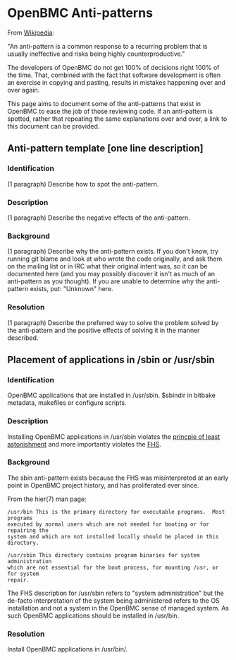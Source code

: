 # OpenBMC Anti-patterns

From [Wikipedia](https://en.wikipedia.org/wiki/Anti-pattern):


"An anti-pattern is a common response to a recurring problem that is usually
ineffective and risks being highly counterproductive."


The developers of OpenBMC do not get 100% of decisions right 100% of the time.
That, combined with the fact that software development is often an exercise in
copying and pasting, results in mistakes happening over and over again.


This page aims to document some of the anti-patterns that exist in OpenBMC to
ease the job of those reviewing code.  If an anti-pattern is spotted, rather
that repeating the same explanations over and over, a link to this document can
be provided.


<!-- begin copy/paste on next line -->

## Anti-pattern template [one line description]

### Identification
(1 paragraph) Describe how to spot the anti-pattern.

### Description
(1 paragraph) Describe the negative effects of the anti-pattern.

### Background
(1 paragraph) Describe why the anti-pattern exists.  If you don't know, try
running git blame and look at who wrote the code originally, and ask them on the
mailing list or in IRC what their original intent was, so it can be documented
here (and you may possibly discover it isn't as much of an anti-pattern as you
thought).  If you are unable to determine why the anti-pattern exists, put:
"Unknown" here.

### Resolution
(1 paragraph) Describe the preferred way to solve the problem solved by the
anti-pattern and the positive effects of solving it in the manner described.

<!-- end copy/paste on previous line -->

## Placement of applications in /sbin or /usr/sbin

### Identification
OpenBMC applications that are installed in /usr/sbin.  $sbindir in bitbake
metadata, makefiles or configure scripts.

### Description
Installing OpenBMC applications in /usr/sbin violates the [princple of least
astonishment](https://en.wikipedia.org/wiki/Principle_of_least_astonishment) and
more importantly violates the
[FHS](https://en.wikipedia.org/wiki/Filesystem_Hierarchy_Standard).

### Background
The sbin anti-pattern exists because the FHS was misinterpreted at an early point
in OpenBMC project history, and has proliferated ever since.

From the hier(7) man page:

```
/usr/bin This is the primary directory for executable programs.  Most programs
executed by normal users which are not needed for booting or for repairing the
system and which are not installed locally should be placed in this directory.

/usr/sbin This directory contains program binaries for system administration
which are not essential for the boot process, for mounting /usr, or for system
repair.
```
The FHS description for /usr/sbin refers to "system administration" but the
de-facto interpretation of the system being administered refers to the OS
installation and not a system in the OpenBMC sense of managed system.  As such
OpenBMC applications should be installed in /usr/bin.

### Resolution
Install OpenBMC applications in /usr/bin/.
